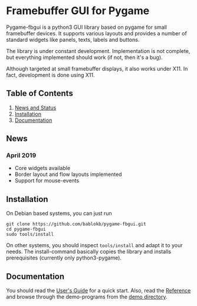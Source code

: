 Framebuffer GUI for Pygame
==========================

Pygame-fbgui is a python3 GUI library based on pygame for small framebuffer 
devices. It supports various layouts and provides a number of standard widgets
like panels, texts, labels and buttons.

The library is under constant development. Implementation is not complete,
but everything implemented should work (if not, then it's a bug).

Although targeted at small framebuffer displays, it also works under X11. In
fact, development is done using X11.


Table of Contents
-----------------

  1. [News and Status](#news "News")
  2. [Installation](#install "Installation")
  3. [Documentation](#documentation "Documentation")


News
----

### April 2019 ###

  - Core widgets available
  - Border layout and flow layouts implemented
  - Support for mouse-events


Installation
------------

On Debian based systems, you can just run

    git clone https://github.com/bablokb/pygame-fbgui.git
    cd pygame-fbgui
    sudo tools/install

On other systems, you should inspect `tools/install` and adapt it to your needs.
The install-command basically copies the library and installs prerequisites
(currently only python3-pygame).


Documentation
-------------

You should read the [User's Guide](doc/usersguide.md "User's Guide") for
a quick start. Also, read the [Reference](doc/reference.md "Reference")
and browse through the demo-programs from the
[demo directory](files/usr/local/lib/fbgui/demo/ "demo directory").
